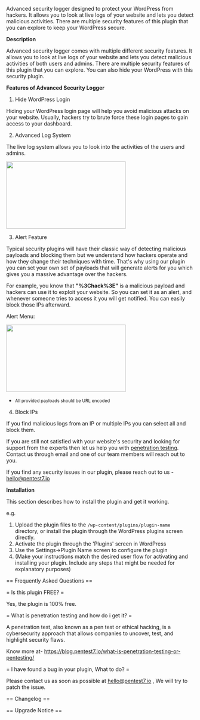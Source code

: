 Advanced security logger designed to protect your WordPress from hackers. It allows you to look at live logs of your website and lets you detect malicious activities. There are multiple security features of this plugin that you can explore to keep your WordPress secure. 

**Description**

Advanced security logger comes with multiple different security features. It allows you to look at live logs of your website and lets you detect malicious activities of both users and admins. There are multiple security features of this plugin that you can explore. You can also hide your WordPress with this security plugin.

<b>Features of Advanced Security Logger</b>

1. Hide WordPress Login

Hiding your WordPress login page will help you avoid malicious attacks on your website. Usually, hackers try to brute force these login pages to gain access to your dashboard.

2. Advanced Log System

The live log system allows you to look into the activities of the users and admins.

<img src="https://pentest7.io/log.png" height="180" width="320"/>


3. Alert Feature

Typical security plugins will have their classic way of detecting malicious payloads and blocking them but we understand how hackers operate and how they change their techniques with time. That's why using our plugin you can set your own set of payloads that will generate alerts for you which gives you a massive advantage over the hackers.

For example, you know that <b>"%3Chack%3E"</b> is a malicious payload and hackers can use it to exploit your website. So you can set it as an alert, and whenever someone tries to access it you will get notified. You can easily block those IPs afterward.

Alert Menu:

<img src="https://pentest7.io/alert1.png" height="180" width="320"/>


* <small>All provided payloads should be URL encoded</small>

4. Block IPs



If you find malicious logs from an IP or multiple IPs you can select all and block them.


If you are still not satisfied with your website's security and looking for support from the experts then let us help you with <a href="https://pentest7.io">penetration testing</a>. Contact us through email and one of our team members will reach out to you.

If you find any security issues in our plugin, please reach out to us - hello@pentest7.io



**Installation**

This section describes how to install the plugin and get it working.

e.g.

1. Upload the plugin files to the `/wp-content/plugins/plugin-name` directory, or install the plugin through the WordPress plugins screen directly.
1. Activate the plugin through the 'Plugins' screen in WordPress
1. Use the Settings->Plugin Name screen to configure the plugin
1. (Make your instructions match the desired user flow for activating and installing your plugin. Include any steps that might be needed for explanatory purposes)

== Frequently Asked Questions ==

= Is this plugin FREE? =

Yes, the plugin is 100% free.

= What is penetration testing and how do i get it? =

A penetration test, also known as a pen test or ethical hacking, is a cybersecurity approach that allows companies to uncover, test, and highlight security flaws.

Know more at- https://blog.pentest7.io/what-is-penetration-testing-or-pentesting/

= I have found a bug in your plugin, What to do? =

Please contact us as soon as possible at hello@pentest7.io , We will try to patch the issue.




== Changelog ==


== Upgrade Notice ==

